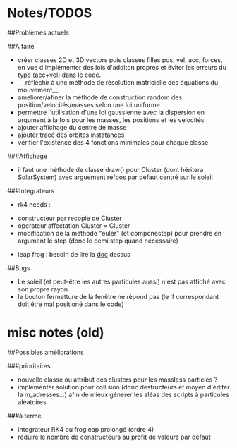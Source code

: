 <meta charset="UTF-8">

Notes/TODOS
===========

##Problèmes actuels

##A faire 

- créer classes 2D et 3D vectors puis classes filles pos, vel, acc, forces, en vue d'implémenter des lois d'additon propres et éviter les erreurs du type (acc+vel) dans le code.
- __ réfléchir à une méthode de résolution matricielle des équations du mouvement__
- ameliorer/afiner la méthode de construction random des position/velocités/masses selon une loi uniforme
- permettre l'utilisation d'une loi gaussienne avec la dispersion en argument à la fois pour les masses, les positions et les velocités
- ajouter affichage du centre de masse
- ajouter tracé des orbites instatanées
- vérifier l'existence des 4 fonctions minimales pour chaque classe 


###Affichage
- il faut une méthode de classe draw() pour Cluster (dont héritera SolarSystem) avec arguement refpos par défaut centré sur le soleil

###Integrateurs
- rk4 needs :
 * constructeur par recopie de Cluster
 * operateur affectation Cluster = Cluster
 * modification de la méthode "euler" (et componestep) pour prendre en argument le step (donc le demi step quand nécessaire)
- leap frog : besoin de lire la [doc](https://en.wikipedia.org/wiki/Leapfrog_integration) dessus


##Bugs
- Le soleil (et peut-être les autres particules aussi) n'est pas affiché avec son propre rayon.
- le bouton fermetture de la fenêtre ne répond pas (le if correspondant doit être mal positioné dans le code)

misc notes (old)
================

##Possibles améliorations

###prioritaires

- nouvelle classe ou attribut des clusters pour les massless particles ?
- implementer solution pour collision (donc destructeurs et moyen d'éditer la m_adresses...) afin de mieux génerer les aléas des scripts à particules aléatoires

###à terme

* integrateur RK4 ou frogleap prolongé (ordre 4)
* réduire le nombre de constructeurs au profit de valeurs par défaut
